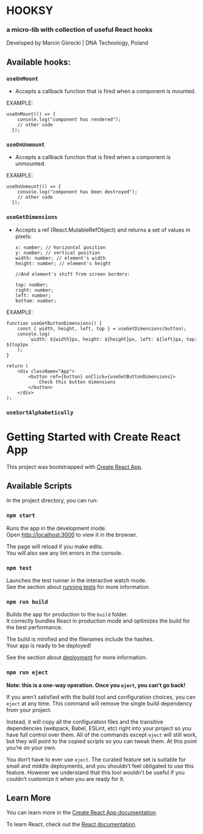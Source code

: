 # HOOKSY

### a micro-lib with collection of useful React hooks

Developed by Marcin Górecki | DNA Technology, Poland

## Available hooks:

### `useOnMount`

- Accepts a callback function that is fired when a component is mounted.

EXAMPLE:

```
useOnMount(() => {
    console.log("component has rendered");
    // other code
  });
```

### `useOnUnmount`

- Accepts a callback function that is fired when a component is unmounted.

EXAMPLE:

```
useOnUnmount(() => {
    console.log("component has been destroyed");
    // other code
  });
```

### `useGetDimensions`

- Accepts a ref (React.MutableRefObject) and returns a set of values in pixels:

  ```
  x: number; // horizontal position
  y: number; // vertical position
  width: number; // element's width
  height: number; // element's height

  //And element's shift from screen borders:

  top: number;
  right: number;
  left: number;
  bottom: number;
  ```

EXAMPLE:

```
function useGetButtonDimensions() {
    const { width, height, left, top } = useGetDimensions(button);
    console.log(
        `width: ${width}px, height: ${height}px, left: ${left}px, top: ${top}px `
    );
}

return (
    <div className="App">
        <button ref={button} onClick={useGetButtonDimensions}>
            Check this button dimensions
        </button>
    </div>
);

```

### `useSortAlphabetically`

# Getting Started with Create React App

This project was bootstrapped with [Create React App](https://github.com/facebook/create-react-app).

## Available Scripts

In the project directory, you can run:

### `npm start`

Runs the app in the development mode.\
Open [http://localhost:3000](http://localhost:3000) to view it in the browser.

The page will reload if you make edits.\
You will also see any lint errors in the console.

### `npm test`

Launches the test runner in the interactive watch mode.\
See the section about [running tests](https://facebook.github.io/create-react-app/docs/running-tests) for more information.

### `npm run build`

Builds the app for production to the `build` folder.\
It correctly bundles React in production mode and optimizes the build for the best performance.

The build is minified and the filenames include the hashes.\
Your app is ready to be deployed!

See the section about [deployment](https://facebook.github.io/create-react-app/docs/deployment) for more information.

### `npm run eject`

**Note: this is a one-way operation. Once you `eject`, you can’t go back!**

If you aren’t satisfied with the build tool and configuration choices, you can `eject` at any time. This command will remove the single build dependency from your project.

Instead, it will copy all the configuration files and the transitive dependencies (webpack, Babel, ESLint, etc) right into your project so you have full control over them. All of the commands except `eject` will still work, but they will point to the copied scripts so you can tweak them. At this point you’re on your own.

You don’t have to ever use `eject`. The curated feature set is suitable for small and middle deployments, and you shouldn’t feel obligated to use this feature. However we understand that this tool wouldn’t be useful if you couldn’t customize it when you are ready for it.

## Learn More

You can learn more in the [Create React App documentation](https://facebook.github.io/create-react-app/docs/getting-started).

To learn React, check out the [React documentation](https://reactjs.org/).

```

```
